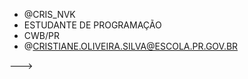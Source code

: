 -  @CRIS_NVK
-  ESTUDANTE DE PROGRAMAÇÃO
- CWB/PR
-  @CRISTIANE.OLIVEIRA.SILVA@ESCOLA.PR.GOV.BR

--->

